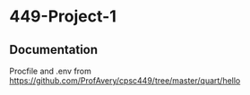 # 449-Project-1

## Documentation
Procfile and .env from https://github.com/ProfAvery/cpsc449/tree/master/quart/hello
